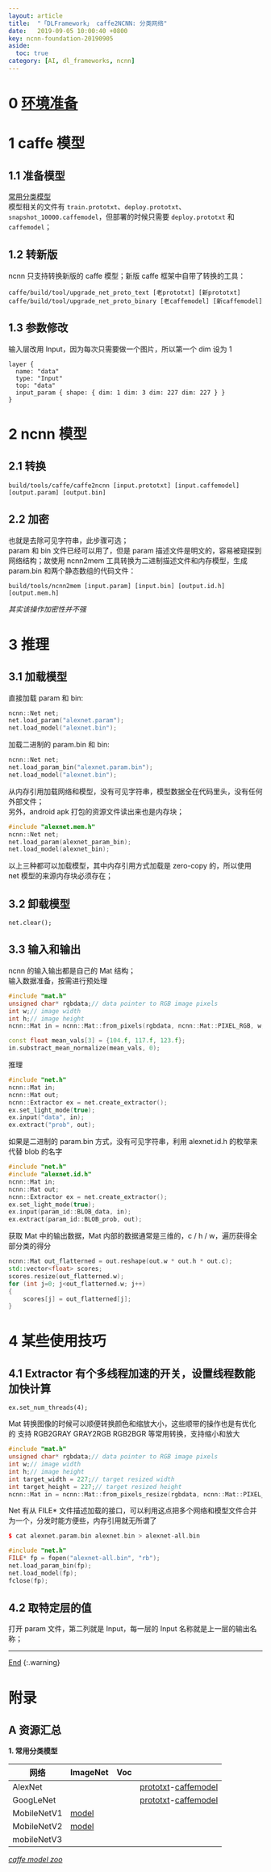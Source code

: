 ```yaml
---
layout: article
title:  "「DLFramework」 caffe2NCNN: 分类网络"
date:   2019-09-05 10:00:40 +0800
key: ncnn-foundation-20190905
aside:
  toc: true
category: [AI, dl_frameworks, ncnn]
---
```

<span id='head'></span>  

<!--more-->   

# 0 [环境准备](/ai/dl_frameworks/ncnn/worktool/2019/01/30/foundation.html#1-安装)       

# 1 caffe 模型
## 1.1 准备模型
[常用分类模型](#models)     
模型相关的文件有 `train.prototxt`、`deploy.prototxt`、`snapshot_10000.caffemodel`，但部署的时候只需要 `deploy.prototxt` 和 `caffemodel`；  
## 1.2 转新版
ncnn 只支持转换新版的 caffe 模型；新版 caffe 框架中自带了转换的工具：     
```
caffe/build/tool/upgrade_net_proto_text [老prototxt] [新prototxt]
caffe/build/tool/upgrade_net_proto_binary [老caffemodel] [新caffemodel]
```
## 1.3 参数修改
输入层改用 Input，因为每次只需要做一个图片，所以第一个 dim 设为 1    
```
layer {
  name: "data"
  type: "Input"
  top: "data"
  input_param { shape: { dim: 1 dim: 3 dim: 227 dim: 227 } }
}
```


# 2 ncnn 模型  
## 2.1 转换
```
build/tools/caffe/caffe2ncnn [input.prototxt] [input.caffemodel] [output.param] [output.bin]
```

## 2.2 加密
也就是去除可见字符串，此步骤可选；   
param 和 bin 文件已经可以用了，但是 param 描述文件是明文的，容易被窥探到网络结构；故使用 ncnn2mem 工具转换为二进制描述文件和内存模型，生成 param.bin 和两个静态数组的代码文件：     
```
build/tools/ncnn2mem [input.param] [input.bin] [output.id.h] [output.mem.h]
```
*其实该操作加密性并不强*     

# 3 推理
## 3.1 加载模型

直接加载 param 和 bin:     
```c++
ncnn::Net net;
net.load_param("alexnet.param");
net.load_model("alexnet.bin");
```
加载二进制的 param.bin 和 bin:     
```c++
ncnn::Net net;
net.load_param_bin("alexnet.param.bin");
net.load_model("alexnet.bin");
```
从内存引用加载网络和模型，没有可见字符串，模型数据全在代码里头，没有任何外部文件；    
另外，android apk 打包的资源文件读出来也是内存块；   
```c++
#include "alexnet.mem.h"
ncnn::Net net;
net.load_param(alexnet_param_bin);
net.load_model(alexnet_bin);
```
以上三种都可以加载模型，其中内存引用方式加载是 zero-copy 的，所以使用 net 模型的来源内存块必须存在；    

## 3.2 卸载模型
```
net.clear();
```

## 3.3 输入和输出
ncnn 的输入输出都是自己的 Mat 结构；    
输入数据准备，按需进行预处理    
```c++
#include "mat.h"
unsigned char* rgbdata;// data pointer to RGB image pixels
int w;// image width
int h;// image height
ncnn::Mat in = ncnn::Mat::from_pixels(rgbdata, ncnn::Mat::PIXEL_RGB, w, h);

const float mean_vals[3] = {104.f, 117.f, 123.f};
in.substract_mean_normalize(mean_vals, 0);
```
推理      
```c++
#include "net.h"
ncnn::Mat in;
ncnn::Mat out;
ncnn::Extractor ex = net.create_extractor();
ex.set_light_mode(true);
ex.input("data", in);
ex.extract("prob", out);
```
如果是二进制的 param.bin 方式，没有可见字符串，利用 alexnet.id.h 的枚举来代替 blob 的名字     
```c++
#include "net.h"
#include "alexnet.id.h"
ncnn::Mat in;
ncnn::Mat out;
ncnn::Extractor ex = net.create_extractor();
ex.set_light_mode(true);
ex.input(param_id::BLOB_data, in);
ex.extract(param_id::BLOB_prob, out);
```
获取 Mat 中的输出数据，Mat 内部的数据通常是三维的，c / h / w，遍历获得全部分类的得分      
```c++
ncnn::Mat out_flatterned = out.reshape(out.w * out.h * out.c);
std::vector<float> scores;
scores.resize(out_flatterned.w);
for (int j=0; j<out_flatterned.w; j++)
{
    scores[j] = out_flatterned[j];
}
```
# 4 某些使用技巧

## 4.1 Extractor 有个多线程加速的开关，设置线程数能加快计算
```
ex.set_num_threads(4);
```
Mat 转换图像的时候可以顺便转换颜色和缩放大小，这些顺带的操作也是有优化的
支持 RGB2GRAY GRAY2RGB RGB2BGR 等常用转换，支持缩小和放大
```c++
#include "mat.h"
unsigned char* rgbdata;// data pointer to RGB image pixels
int w;// image width
int h;// image height
int target_width = 227;// target resized width
int target_height = 227;// target resized height
ncnn::Mat in = ncnn::Mat::from_pixels_resize(rgbdata, ncnn::Mat::PIXEL_RGB2GRAY, w, h, target_width, target_height);
```
Net 有从 FILE* 文件描述加载的接口，可以利用这点把多个网络和模型文件合并为一个，分发时能方便些，内存引用就无所谓了
```c++
$ cat alexnet.param.bin alexnet.bin > alexnet-all.bin

#include "net.h"
FILE* fp = fopen("alexnet-all.bin", "rb");
net.load_param_bin(fp);
net.load_model(fp);
fclose(fp);
```

## 4.2 取特定层的值
打开 param 文件，第二列就是 Input，每一层的 Input 名称就是上一层的输出名称；   


-------------------  
[End](#head)
{:.warning}  

# 附录
## A 资源汇总
<span id="models">**1. 常用分类模型**</span>    

| 网络 | ImageNet | Voc |  |
| --- | --- | --- | --- |
| AlexNet |  |  | [prototxt](https://github.com/BVLC/caffe/blob/master/models/bvlc_alexnet/deploy.prototxt)-[caffemodel](http://dl.caffe.berkeleyvision.org/bvlc_alexnet.caffemodel) |
| GoogLeNet |  |  | [prototxt](https://github.com/BVLC/caffe/blob/master/models/bvlc_googlenet/deploy.prototxt)-[caffemodel](http://dl.caffe.berkeleyvision.org/bvlc_googlenet.caffemodel) |
| MobileNetV1 | [model](https://github.com/shicai/MobileNet-Caffe) |  |  |
| MobileNetV2 | [model](https://github.com/shicai/MobileNet-Caffe) |  |  |
| mobileNetV3 |  |  |  |


*[caffe model zoo](https://github.com/BVLC/caffe/wiki/Model-Zoo)*
